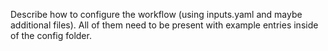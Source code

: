Describe how to configure the workflow (using inputs.yaml and maybe additional files).
All of them need to be present with example entries inside of the config folder.
